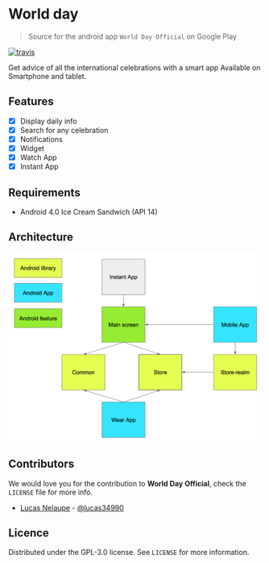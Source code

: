 # World day
> Source for the android app `World Day Official` on Google Play

[![travis](https://travis-ci.org/lucas34/World-celebrations.svg?branch=master)](https://travis-ci.org/lucas34/World-celebrations)

Get advice of all the international celebrations with a smart app
Available on Smartphone and tablet.

## Features
- [x] Display daily info
- [x] Search for any celebration
- [x] Notifications
- [x] Widget
- [x] Watch App
- [x] Instant App

## Requirements

- Android 4.0 Ice Cream Sandwich (API 14)

## Architecture

![img](assets/readme/architecture.png)

## Contributors

We would love you for the contribution to **World Day Official**, check the ``LICENSE`` file for more info.

* [Lucas Nelaupe](http://www.lucas-nelaupe.fr/) - [@lucas34990](https://twitter.com/lucas34990)

## Licence

Distributed under the GPL-3.0 license. See ``LICENSE`` for more information.
